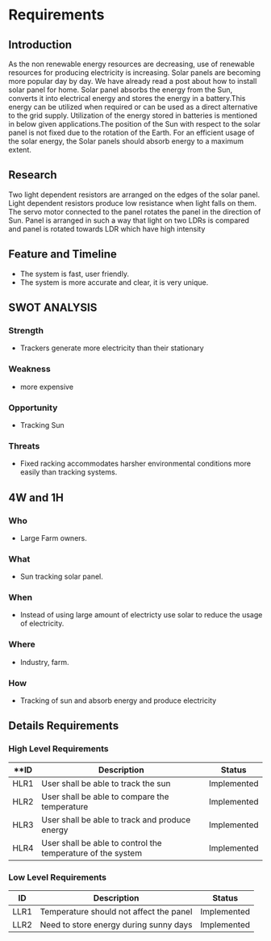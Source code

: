 # Requirements

## Introduction
As the non renewable energy resources are decreasing, use of renewable resources for producing electricity is increasing. Solar panels are becoming more popular day by day. We have already read a post about how to install solar panel for home. Solar panel absorbs the energy from the Sun, converts it into electrical energy and stores the energy in a battery.This energy can be utilized when required or can be used as a direct alternative to the grid supply. Utilization of the energy stored in batteries is mentioned in below given applications.The position of the Sun with respect to the solar panel is not fixed due to the rotation of the Earth. For an efficient usage of the solar energy, the Solar panels should absorb energy to a maximum extent.

## Research
Two light dependent resistors are arranged on the edges of the solar panel. Light dependent resistors produce low resistance when light falls on them. The servo motor connected to the panel rotates the panel in the direction of Sun. Panel is arranged in such a way that light on two LDRs is compared and panel is rotated towards LDR which have high intensity

## Feature and Timeline

-   The system is fast, user friendly.
-   The system is more accurate and clear, it is very unique.

## SWOT ANALYSIS

### Strength

-   Trackers generate more electricity than their stationary

### Weakness

-   more expensive

### Opportunity

-   Tracking Sun

### Threats

-   Fixed racking accommodates harsher environmental conditions more easily than tracking systems.

## 4W and 1H

### Who

-   Large Farm owners.

### What

-   Sun tracking solar panel.

### When

-   Instead of using large amount of electricty use solar to reduce the usage of electricity.

### Where

-   Industry, farm.

### How

-   Tracking of sun and absorb energy and produce electricity

## Details Requirements
### High Level Requirements
| **ID | **Description** | **Status** |
| --- | --- | --- |
| HLR1 | User shall be able to track the sun | Implemented |
| HLR2 | User shall be able to compare the temperature | Implemented |
| HLR3 | User shall be able to track and produce energy | Implemented |
| HLR4 | User shall be able to control the temperature of the system | Implemented |

### Low Level Requirements
| **ID** | **Description** | **Status** |
| --- | --- | --- |
| LLR1 | Temperature should not affect the panel | Implemented |
| LLR2 | Need to store energy during sunny days | Implemented |


